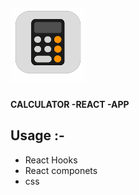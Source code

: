 ##### <img width="120" height="120" src='./src/img/calc.png'/>

#### CALCULATOR -REACT -APP

## Usage :-

- React Hooks
- React componets
- css
